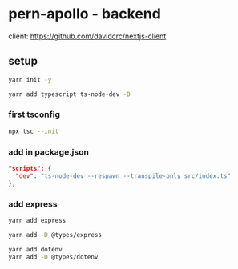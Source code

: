 # pern-apollo - backend

client: https://github.com/davidcrc/nextjs-client

## setup

```bash
yarn init -y
```

```bash
yarn add typescript ts-node-dev -D
```

### first tsconfig

```bash
npx tsc --init
```

### add in package.json

```json
"scripts": {
  "dev": "ts-node-dev --respawn --transpile-only src/index.ts"
},
```

### add express

```bash
yarn add express
```

```bash
yarn add -D @types/express
```

```bash
yarn add dotenv
yarn add -D @types/dotenv

```
